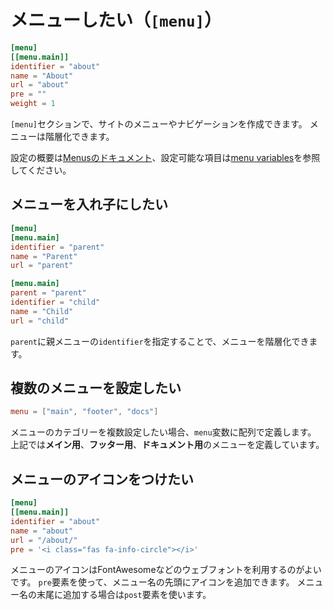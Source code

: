 # メニューしたい（``[menu]``）

```toml
[menu]
[[menu.main]]
identifier = "about"
name = "About"
url = "about"
pre = ""
weight = 1
```

``[menu]``セクションで、サイトのメニューやナビゲーションを作成できます。
メニューは階層化できます。

設定の概要は[Menusのドキュメント](https://gohugo.io/content-management/menus/)、設定可能な項目は[menu variables](https://gohugo.io/variables/menus/)を参照してください。

## メニューを入れ子にしたい

```toml
[menu]
[menu.main]
identifier = "parent"
name = "Parent"
url = "parent"

[menu.main]
parent = "parent"
identifier = "child"
name = "Child"
url = "child"
```

``parent``に親メニューの``identifier``を指定することで、メニューを階層化できます。

## 複数のメニューを設定したい

```toml
menu = ["main", "footer", "docs"]
```

メニューのカテゴリーを複数設定したい場合、``menu``変数に配列で定義します。
上記では**メイン用**、**フッター用**、**ドキュメント用**のメニューを定義しています。

## メニューのアイコンをつけたい

```toml
[menu]
[[menu.main]]
identifier = "about"
name = "about"
url = "/about/"
pre = '<i class="fas fa-info-circle"></i>'
```

メニューのアイコンはFontAwesomeなどのウェブフォントを利用するのがよいです。
``pre``要素を使って、メニュー名の先頭にアイコンを追加できます。
メニュー名の末尾に追加する場合は``post``要素を使います。
